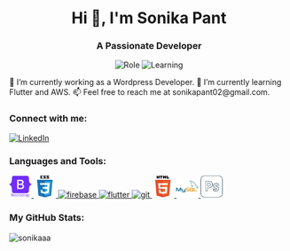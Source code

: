 <h1 align="center">Hi 👋, I'm Sonika Pant</h1> <h3 align="center">A Passionate Developer</h3> <p align="center"> <img src="https://img.shields.io/badge/Role-Wordpress%20Developer-brightgreen" alt="Role" /> <img src="https://img.shields.io/badge/Learning-Flutter%20%7C%20AWS-blue" alt="Learning" /> </p>
🔭 I’m currently working as a Wordpress Developer.
🌱 I’m currently learning Flutter and AWS.
📫 Feel free to reach me at sonikapant02@gmail.com.
<h3 align="left">Connect with me:</h3> <p align="left"> <a href="https://www.linkedin.com/in/sonika-pant-874787268/" target="_blank" rel="noreferrer"> <img src="https://img.shields.io/badge/LinkedIn-Connect%20with%20me-blue" alt="LinkedIn" /> </a> </p> <h3 align="left">Languages and Tools:</h3> <p align="left"> <a href="https://getbootstrap.com" target="_blank" rel="noreferrer"> <img src="https://raw.githubusercontent.com/devicons/devicon/master/icons/bootstrap/bootstrap-plain-wordmark.svg" alt="bootstrap" width="40" height="40"/> </a> <a href="https://www.w3schools.com/css/" target="_blank" rel="noreferrer"> <img src="https://raw.githubusercontent.com/devicons/devicon/master/icons/css3/css3-original-wordmark.svg" alt="css3" width="40" height="40"/> </a> <a href="https://firebase.google.com/" target="_blank" rel="noreferrer"> <img src="https://www.vectorlogo.zone/logos/firebase/firebase-icon.svg" alt="firebase" width="40" height="40"/> </a> <a href="https://flutter.dev" target="_blank" rel="noreferrer"> <img src="https://www.vectorlogo.zone/logos/flutterio/flutterio-icon.svg" alt="flutter" width="40" height="40"/> </a> <a href="https://git-scm.com/" target="_blank" rel="noreferrer"> <img src="https://www.vectorlogo.zone/logos/git-scm/git-scm-icon.svg" alt="git" width="40" height="40"/> </a> <a href="https://www.w3.org/html/" target="_blank" rel="noreferrer"> <img src="https://raw.githubusercontent.com/devicons/devicon/master/icons/html5/html5-original-wordmark.svg" alt="html5" width="40" height="40"/> </a> <a href="https://www.mysql.com/" target="_blank" rel="noreferrer"> <img src="https://raw.githubusercontent.com/devicons/devicon/master/icons/mysql/mysql-original-wordmark.svg" alt="mysql" width="40" height="40"/> </a> <a href="https://www.photoshop.com/en" target="_blank" rel="noreferrer"> <img src="https://raw.githubusercontent.com/devicons/devicon/master/icons/photoshop/photoshop-line.svg" alt="photoshop" width="40" height="40"/> </a> </p> <h3 align="left">My GitHub Stats:</h3> <p> <img align="center" src="https://github-readme-stats.vercel.app/api/top-langs?username=sonikaaa&show_icons=true&locale=en&layout=compact" alt="sonikaaa" /> </p>
